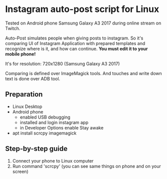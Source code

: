 # Instagram auto-post script for Linux

Tested on Android phone Samsung Galaxy A3 2017 during online stream on Twitch.

Auto-Post simulates people when giving posts to instagram. So it's comparing UI of Instagram Application
with prepared templates and recognize where is it, and how can continue. **You must edit it to your mobile phone!**

It's for resolution: 720x1280 (Samsung Galaxy A3 2017)

Comparing is defined over ImageMagick tools. And touches and write down text is done over ADB tool.

## Preparation

- Linux Desktop
- Android phone
  - enabled USB debugging
  - installed and login instagram app
  - in Developer Options enable Stay awake
- apt install scrcpy imagemagick

## Step-by-step guide

1. Connect your phone to Linux computer
2. Run command 'scrcpy' (you can see same things on phone and on your screen)
